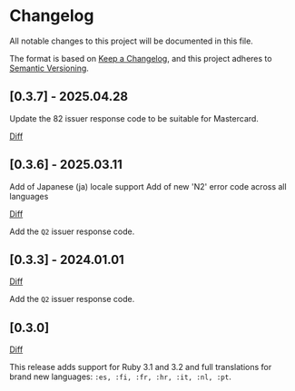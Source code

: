 # Changelog

All notable changes to this project will be documented in this file.

The format is based on [Keep a Changelog](https://keepachangelog.com/en/1.0.0/),
and this project adheres to [Semantic Versioning](https://semver.org/spec/v2.0.0.html).

## [0.3.7] - 2025.04.28

Update the 82 issuer response code to be suitable for Mastercard.

[Diff](https://github.com/espago/issuer_response_codes/compare/v0.3.6...espago:issuer_response_codes:v0.3.7)

## [0.3.6] - 2025.03.11

Add of Japanese (ja) locale support
Add of new 'N2' error code across all languages


[Diff](https://github.com/espago/issuer_response_codes/compare/v0.3.5...espago:issuer_response_codes:v0.3.6)

Add the `Q2` issuer response code.

## [0.3.3] - 2024.01.01

[Diff](https://github.com/espago/issuer_response_codes/compare/v0.3.2...espago:issuer_response_codes:v0.3.3)

Add the `Q2` issuer response code.

## [0.3.0]

[Diff](https://github.com/espago/issuer_response_codes/compare/v0.3.0...espago:issuer_response_codes:v0.2.5)

This release adds support for Ruby 3.1 and 3.2 and full translations for brand new languages: `:es, :fi, :fr, :hr, :it, :nl, :pt`.
